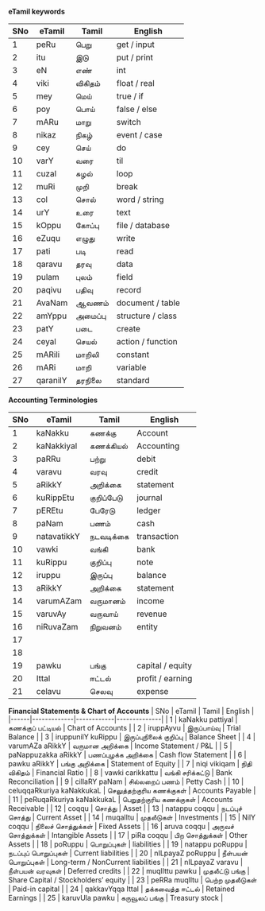 **eTamil keywords**

| SNo  | eTamil  | Tamil  | English  |
|------|-------------|------------|--------------|
| 1  | peRu  | பெறு  | get / input  |
| 2  | itu  | இடு  | put / print  |
| 3  | eN  | எண்  | int  |
| 4  | viki  | விகிதம்  | float / real   |
| 5  | mey  | மெய்  | true  / if  |
| 6  | poy  | பொய்  | false / else  |
| 7  | mARu  | மாறு  | switch  |
| 8  | nikaz  | நிகழ்  | event / case  |
| 9  | cey  | செய்  | do  |
| 10  | varY  | வரை  | til  |
| 11  | cuzal  | சுழல்  | loop  |
| 12  | muRi  | முறி  | break  |
| 13  | col  | சொல்  | word / string  |
| 14  | urY  | உரை  | text  |
| 15  | kOppu  | கோப்பு  | file / database  |
| 16  | eZuqu  | எழுது  | write  |
| 17  | pati  | படி  | read  |
| 18  | qaravu  | தரவு  | data  |
| 19  | pulam  | புலம்  | field  |
| 20  | paqivu  | பதிவு  | record  |
| 21  | AvaNam  | ஆவணம்  | document / table  |
| 22  | amYppu  | அமைப்பு  | structure / class  |
| 23  | patY  | படை  | create  |
| 24  | ceyal  | செயல்  | action / function  |
| 25  | mARili  | மாறிலி  | constant  |
| 26  | mARi  | மாறி  | variable  |
| 27  | qaranilY  | தரநிலை  | standard  |

**Accounting Terminologies**

| SNo  | eTamil  | Tamil  | English  |
|------|-------------|------------|--------------|
|  1  |  kaNakku  | கணக்கு  | Account  |
|  2  |  kaNakkiyal  |  கணக்கியல்  |  Accounting  |
|  3  |  paRRu  |  பற்று  |  debit  |
|  4  |  varavu  |  வரவு  |  credit  |
|  5  |  aRikkY  |  அறிக்கை  |  statement  |
|  6  |  kuRippEtu  |  குறிப்பேடு  |  journal  |
|  7  |  pEREtu  |  பேரேடு  |  ledger  |
|  8  |  paNam  |  பணம்  |  cash  |
|  9  |  natavatikkY  |  நடவடிக்கை  |  transaction  |
| 10  |  vawki  |  வங்கி  |  bank  |
| 11  |  kuRippu  |  குறிப்பு  |  note  |
| 12  |  iruppu  |  இருப்பு  |  balance  |
| 13  |  aRikkY  |  அறிக்கை  |  statement  |
| 14  |  varumAZam  |  வருமானம்  |  income  |
| 15  |  varuvAy  |  வருவாய்  |  revenue  |
| 16  |  niRuvaZam  |  நிறுவனம்  |  entity  |
| 17  |  
| 18  |  
| 19  |  pawku  |  பங்கு  |  capital / equity  |
| 20  |  Ittal  |  ஈட்டல்  |  profit / earning  |
| 21  |  celavu  |  செலவு  |  expense  |

**Financial Statements & Chart of Accounts**
| SNo  | eTamil  | Tamil  | English  |
|------|-------------|------------|--------------|
|  1  |  kaNakku pattiyal  |  கணக்குப் பட்டியல்  |  Chart of Accounts  |
|  2  |  iruppAyvu  |  இருப்பாய்வு  |  Trial Balance  |
|  3  |  iruppunilY kuRippu  |  இருப்புநிலைக் குறிப்பு  |  Balance Sheet  |
|  4  |  varumAZa aRikkY  |  வருமான அறிக்கை  |  Income Statement / P&L  |
|  5  |  paNappuzakka aRikkY  |  பணப்புழக்க அறிக்கை  |  Cash flow Statement  |
|  6  |  pawku aRikkY  |  பங்கு அறிக்கை  |  Statement of Equity  |
|  7  |  niqi vikiqam  |  நிதி விகிதம்  |  Financial Ratio  |
|  8  |  vawki carikkattu  |  வங்கி சரிக்கட்டு  |  Bank Reconciliation  |
|  9  |  cillaRY paNam  |  சில்லறைப் பணம்  |  Petty Cash  |
|  10  |  celuqqaRkuriya kaNakkukaL  |  செலுத்தற்குரிய கணக்குகள்  |  Accounts Payable  |
|  11  |  peRuqaRkuriya kaNakkukaL  |  பெறுதற்குரிய கணக்குகள்  |  Accounts Receivable  |
|  12  |  coqqu  |  சொத்து  |  Asset  |
|  13  |  natappu coqqu  |  நடப்புச் சொத்து  |  Current Asset  |
|  14  |  muqalItu  |  முதலீடுகள்  |  Investments  |
|  15  |  NilY coqqu  |  நிலைச் சொத்துக்கள்  |  Fixed Assets  |
|  16  |  aruva coqqu  |  அருவச் சொத்துக்கள்  |  Intangible Assets  |
|  17  |  piRa coqqu  |  பிற சொத்துக்கள்  |  Other Assets  |
|  18  |  poRuppu  |  பொறுப்புகள்  |  liabilities  |
|  19  |  natappu poRuppu  |  நடப்புப் பொறுப்புகள்  |  Current liabilities  |
|  20  |  nILpayaZ poRuppu  |  நீள்பயன் பொறுப்புகள்  |  Long-term / NonCurrent liabilities  |
|  21  |  nILpayaZ varavu  |  நீள்பயன் வரவுகள்  |  Deferred credits  |
|  22  |  muqlIttu pawku  |  முதலீட்டு பங்கு  |  Share Capital / Stockholders’ equity  |
|  23  |  peRRa muqlItu  |  பெற்ற முதலீடுகள்  |  Paid-in capital  |
|  24  |  qakkavYqqa Ittal  |  தக்கவைத்த ஈட்டல்  |  Retained Earnings  |
|  25  |  karuvUla pawku  |  கருவூலப் பங்கு  |  Treasury stock  |
